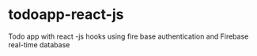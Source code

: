 # todoapp-react-js
Todo app with react -js hooks using fire base authentication and Firebase real-time database
